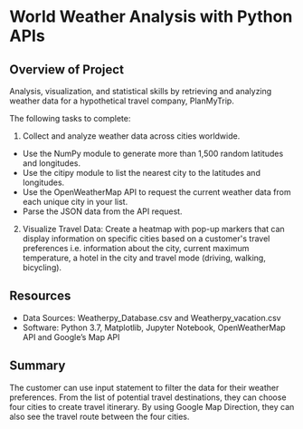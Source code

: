 # World Weather Analysis with Python APIs

## Overview of Project
Analysis, visualization, and statistical skills by retrieving and analyzing weather data for a hypothetical travel company, PlanMyTrip.

The following tasks to complete:

1.	Collect and analyze weather data across cities worldwide.
  *	Use the NumPy module to generate more than 1,500 random latitudes and longitudes.
  *	Use the citipy module to list the nearest city to the latitudes and longitudes.
  * Use the OpenWeatherMap API to request the current weather data from each unique city in your list.
  * Parse the JSON data from the API request.

2.	Visualize Travel Data: Create a heatmap with pop-up markers that can display information on specific cities based on a customer's travel preferences i.e. information about the city, current maximum temperature, a hotel in the city and travel mode (driving, walking, bicycling).

## Resources
- Data Sources: Weatherpy_Database.csv and Weatherpy_vacation.csv
- Software: Python 3.7, Matplotlib, Jupyter Notebook, OpenWeatherMap API and Google’s Map API

## Summary
The customer can use input statement to filter the data for their weather preferences. From the list of potential travel destinations, they can choose four cities to create travel itinerary. By using Google Map Direction, they can also see the travel route between the four cities.
